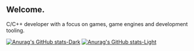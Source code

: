 ## Welcome.

C/C++ developer with a focus on games, game engines and development tooling.

[![Anurag's GitHub stats-Dark](https://github-readme-stats.vercel.app/api/top-langs/?username=FlyMandi&show_icons=true&theme=chartreuse-dark&bg_color=00000000#gh-dark-mode-only)](https://github.com/anuraghazra/github-readme-stats#gh-dark-mode-only)
[![Anurag's GitHub stats-Light](https://github-readme-stats.vercel.app/api/top-langs/?username=FlyMandi&show_icons=true&theme=vue#gh-light-mode-only)](https://github.com/anuraghazra/github-readme-stats#gh-light-mode-only)
